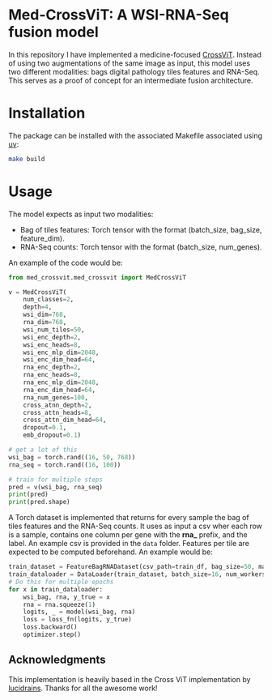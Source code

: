 # Med-CrossViT: A WSI-RNA-Seq fusion model

In this repository I have implemented a medicine-focused [CrossViT](https://arxiv.org/abs/2103.14899). Instead of using two augmentations of the same image as input, this model uses two different modalities: bags digital pathology tiles features and RNA-Seq. This serves as a proof of concept for an intermediate fusion architecture.

# Installation

The package can be installed with the associated Makefile associated using [uv](https://docs.astral.sh/uv/):

```bash
make build
```

# Usage

The model expects as input two modalities:
- Bag of tiles features: Torch tensor with the format (batch_size, bag_size, feature_dim).
- RNA-Seq counts: Torch tensor with the format (batch_size, num_genes).

An example of the code would be:

```python
from med_crossvit.med_crossvit import MedCrossViT

v = MedCrossViT(
    num_classes=2,
    depth=4,
    wsi_dim=768,
    rna_dim=768,
    wsi_num_tiles=50,
    wsi_enc_depth=2,
    wsi_enc_heads=8,
    wsi_enc_mlp_dim=2048,
    wsi_enc_dim_head=64,
    rna_enc_depth=2,
    rna_enc_heads=8,
    rna_enc_mlp_dim=2048,
    rna_enc_dim_head=64,
    rna_num_genes=100,
    cross_atnn_depth=2,
    cross_attn_heads=8,
    cross_attn_dim_head=64,
    dropout=0.1,
    emb_dropout=0.1)

# get a lot of this
wsi_bag = torch.rand((16, 50, 768))
rna_seq = torch.rand((16, 100))

# train for multiple steps
pred = v(wsi_bag, rna_seq)
print(pred)
print(pred.shape)
```

A Torch dataset is implemented that returns for every sample the bag of tiles features and the RNA-Seq counts. It uses as input a csv wher each row is a sample, contains one column per gene with the **rna_** prefix, and the label. An example csv is provided in the ```data``` folder. Features per tile are expected to be computed beforehand. An example would be:

```python
train_dataset = FeatureBagRNADataset(csv_path=train_df, bag_size=50, max_patches_total=100, feature_path=args.feature_path)
train_dataloader = DataLoader(train_dataset, batch_size=16, num_workers=0, pin_memory=True)
# Do this for multiple epochs
for x in train_dataloader:
    wsi_bag, rna, y_true = x
    rna = rna.squeeze(1)
    logits, _ = model(wsi_bag, rna)
    loss = loss_fn(logits, y_true)
    loss.backward()
    optimizer.step()
```

## Acknowledgments

This implementation is heavily based in the Cross ViT implementation by [lucidrains](https://github.com/lucidrains). Thanks for all the awesome work!
